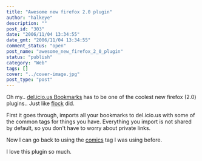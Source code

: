 ```yaml
---
title: "Awesome new firefox 2.0 plugin"
author: "halkeye"
description: ""
post_id: "303"
date: "2006/11/04 13:34:55"
date_gmt: "2006/11/04 13:34:55"
comment_status: "open"
post_name: "awesome_new_firefox_2_0_plugin"
status: "publish"
category: "Web"
tags: []
cover: "../cover-image.jpg"
post_type: "post"
---
```


Oh my.. [del.icio.us Bookmarks](https://addons.mozilla.org/firefox/3615/) has to be one of the coolest new firefox (2.0) plugins.. Just like [flock](https://www.flock.com) did.

First it goes through, imports all your bookmarks to del.icio.us with some of the common tags for things you have. Everything you import is not shared by default, so you don't have to worry about private links.

Now I can go back to using the [comics](https://del.icio.us/halkeye/comics) tag I was using before.

I love this plugin so much.
